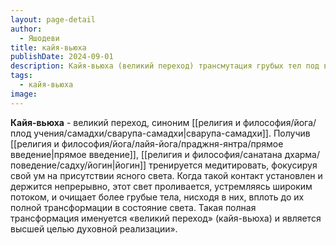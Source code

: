 ```yaml
---
layout: page-detail
author:
  - Яшодеви
title: кайя-вьюха
publishDate: 2024-09-01
description: Кайя-вьюха (великий переход) трансмутация грубых тел под воздействием ясного света.
tags:
  - кайя-вьюха
image:
---
```

**Кайя-вьюха** - великий переход, синоним [[религия и философия/йога/плод учения/самадхи/сварупа-самадхи|сварупа-самадхи]].
Получив [[религия и философия/йога/лайя-йога/праджня-янтра/прямое введение|прямое введение]], [[религия и философия/санатана дхарма/поведение/садху/йогин|йогин]] тренируется медитировать, фокусируя свой ум на присутствии ясного света. Когда такой контакт установлен и держится непрерывно, этот свет проливается, устремляясь широким потоком, и очищает более грубые тела, нисходя в них, вплоть до их полной трансформации в состояние света. Такая полная трансформация именуется «великий переход» (кайя-вьюха) и является высшей целью духовной реализации».


